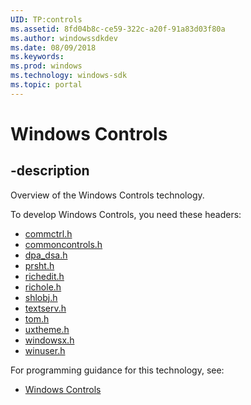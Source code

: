 ```yaml
---
UID: TP:controls
ms.assetid: 8fd04b8c-ce59-322c-a20f-91a83d03f80a
ms.author: windowssdkdev
ms.date: 08/09/2018
ms.keywords: 
ms.prod: windows
ms.technology: windows-sdk
ms.topic: portal
---
```


# Windows Controls

## -description

Overview of the Windows Controls technology.

To develop Windows Controls, you need these headers:

 * [commctrl.h](../commctrl/index.md)
 * [commoncontrols.h](../commoncontrols/index.md)
 * [dpa_dsa.h](../dpa_dsa/index.md)
 * [prsht.h](../prsht/index.md)
 * [richedit.h](../richedit/index.md)
 * [richole.h](../richole/index.md)
 * [shlobj.h](../shlobj/index.md)
 * [textserv.h](../textserv/index.md)
 * [tom.h](../tom/index.md)
 * [uxtheme.h](../uxtheme/index.md)
 * [windowsx.h](../windowsx/index.md)
 * [winuser.h](../winuser/index.md)

For programming guidance for this technology, see:
* [Windows Controls](/windows/desktop/controls)


